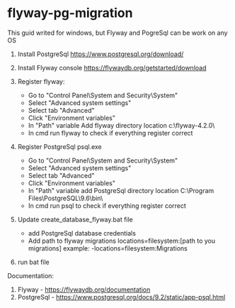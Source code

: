 # flyway-pg-migration
This guid writed for windows, but Flyway and PogreSql can be work on any OS

1. Install PostgreSql  https://www.postgresql.org/download/
2. Install Flyway console https://flywaydb.org/getstarted/download
3. Register flyway:
   - Go to "Control Panel\System and Security\System"
   - Select "Advanced system settings"
   - Select tab "Advanced"
   - Click "Environment variables"
   - In "Path" variable Add flyway directory location c:\flyway-4.2.0\
   - In cmd run flyway to check if everything register correct
4. Register PostgreSql psql.exe
   - Go to "Control Panel\System and Security\System"
   - Select "Advanced system settings"
   - Select tab "Advanced"
   - Click "Environment variables"
   - In "Path" variable add PostgreSql directory location C:\Program Files\PostgreSQL\9.6\bin\
   - In cmd run psql to check if everything register correct
5. Update create_database_flyway.bat file 
   - add PostgreSql database credentials
   - Add path to flyway migrations locations=filesystem:[path to you migrations] example: -locations=filesystem:Migrations
   
5. run bat file

Documentation:
1. Flyway - https://flywaydb.org/documentation
2. PostgreSql - https://www.postgresql.org/docs/9.2/static/app-psql.html
